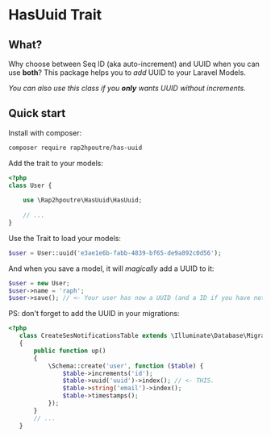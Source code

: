 # HasUuid Trait
## What?
Why choose between Seq ID (aka auto-increment) and UUID when you can use **both**? 
This package helps you to *add* UUID to your Laravel Models.

*You can also use this class if you **only** wants UUID without increments.*
## Quick start
Install with composer:

```bash
composer require rap2hpoutre/has-uuid
```

Add the trait to your models:

```php
<?php
class User {
    
    use \Rap2hpoutre\HasUuid\HasUuid;
    
    // ...
}
```

Use the Trait to load your models:

```php
$user = User::uuid('e3ae1e6b-fabb-4839-bf65-de9a892c0d56');
```

And when you save a model, it will *magically* add a UUID to it:

```php
$user = new User;
$user->name = 'raph';
$user->save(); // <- Your user has now a UUID (and a ID if you have not removed it)
``` 

PS: don't forget to add the UUID in your migrations:

```php
<?php   
   class CreateSesNotificationsTable extends \Illuminate\Database\Migrations\Migration
   {
       public function up()
       {
           \Schema::create('user', function ($table) {
               $table->increments('id');
               $table->uuid('uuid')->index(); // <- THIS.
               $table->string('email')->index();
               $table->timestamps();
           });
       }
       // ...
   }
```